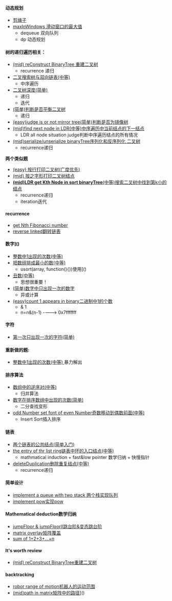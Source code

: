 ####  动态规划
- [剪绳子]()
- [maxInWindows                   滑动窗口的最大值]()
	- dequeue 					 双向队列
	- dp 						 动态规划


#### 树的递归遍历相关：
- [(mid) reConstruct BinaryTree     重建二叉树]()
	- recurrence					递归
- [二叉搜索树与双向链表(中等)]()
  - 中序遍历
- [二叉树深度(简单)]()
	- 递归
	- 迭代
- [(简单)判断是否平衡二叉树]()
	- 递归
- [(easy)judge is or not mirror tree(简单)判断是否为镜像树]()
- [(mid)find next node in LDR(中等)中序遍历中当前结点的下一结点]()
	- LDR all node situation judge判断中序遍历结点的所有情况
- [(mid)serialize/unserialize binaryTree序列化和反序列化 二叉树]()
	- recurrence递归
	 
**两个类似题**
- [(easy) 按行打印二叉树(广度优先)]()
- [(mid) 按之字形打印二叉树结点]()
- [__(mid)LDR get Kth Node in sort binaryTree__(中等)搜索二叉树中找到第k小的结点]()
	- recurrence递归
	- iteration迭代

#### recurrence
- [get Nth Fibonacci number ]()
- [reverse linked翻转链表]()

#### 数字]()
- [整数中1出现的次数(中等)]()
- [把数组排成最小的数(中等)]()
	- usort(array, function(){})使用]()
- [丑数(中等)]()
	- 思想很重要！
- [(简单)数字中只出现一次的数字]()
	- 异或计算
- [(easy)count 1 appears in binary二进制中1的个数]()
	- & 1                            
	- n=n&(n-1)  ----> 0x7fffffff 

#### 字符
- [第一次只出现一次的字符(简单)]()

#### 重新做的题:
- [整数中1出现的次数(中等) ]()
    暴力解出

#### 排序算法
- [数组中的逆序对(中等)]()
	- 归并算法
- [数字在排序数组中出现的次数(简单)]()
	- 二分查找变形
- [odd Number set font of even Number奇数移动到偶数前面(中等)]()
	- Insert Sort插入排序

#### 链表
- [两个链表的公共结点(简单入门)]()
- [the entry of thr list ring链表中环的入口结点(中等)]()
	- mathmatical induction + fast&low pointer  数学归纳 + 快慢指针
- [deleteDuplication删除重复结点(中等)]()
	- recurrence递归

#### 简单设计
- [implement a queue with two stack 两个栈实现队列]()
- [implement pow实现pow]()

#### Mathematical deduction数学归纳
- [jumpFloor & jumpFloorII跳台阶&变态跳台阶]()
- [matrix overlay矩阵覆盖]()
- [sum of 1+2+3+...+n]()

#### It's worth review
- [(mid) reConstruct BinaryTree重建二叉树]()

#### backtracking							
- [robor range of motion机器人的运动范围]()
- [(mid)path in matrix矩阵中的路径]()]()